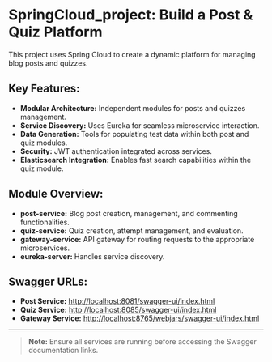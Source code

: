 # SpringCloud_project: Build a Post & Quiz Platform

This project uses Spring Cloud to create a dynamic platform for managing blog posts and quizzes.

## Key Features:
- **Modular Architecture:** Independent modules for posts and quizzes management.
- **Service Discovery:** Uses Eureka for seamless microservice interaction.
- **Data Generation:** Tools for populating test data within both post and quiz modules.
- **Security:** JWT authentication integrated across services.
- **Elasticsearch Integration:** Enables fast search capabilities within the quiz module.

## Module Overview:
- **post-service:** Blog post creation, management, and commenting functionalities.
- **quiz-service:** Quiz creation, attempt management, and evaluation.
- **gateway-service:** API gateway for routing requests to the appropriate microservices.
- **eureka-server:** Handles service discovery.

## Swagger URLs:
- **Post Service:** [http://localhost:8081/swagger-ui/index.html](http://localhost:8081/swagger-ui/index.html)
- **Quiz Service:** [http://localhost:8085/swagger-ui/index.html](http://localhost:8085/swagger-ui/index.html)
- **Gateway Service:** [http://localhost:8765/webjars/swagger-ui/index.html](http://localhost:8765/webjars/swagger-ui/index.html)

---

> **Note:** Ensure all services are running before accessing the Swagger documentation links.
